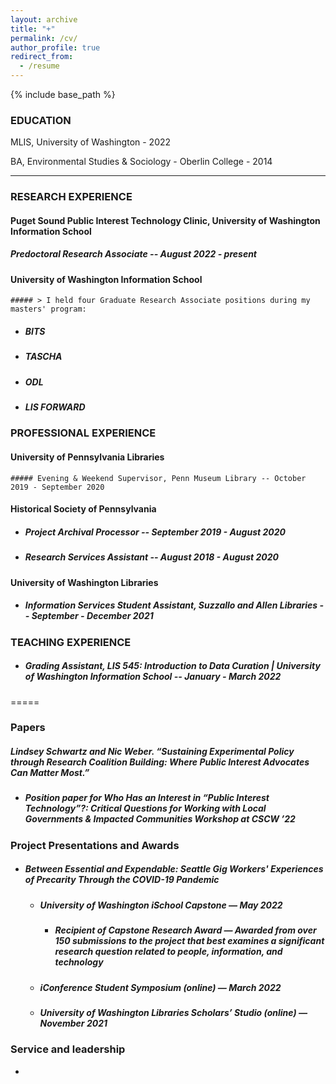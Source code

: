 ```yaml
---
layout: archive
title: "+"
permalink: /cv/
author_profile: true
redirect_from:
  - /resume
---
```


{% include base_path %}

### EDUCATION
MLIS, University of Washington - 2022

BA, Environmental Studies & Sociology - Oberlin College - 2014

--------
### RESEARCH EXPERIENCE
#### Puget Sound Public Interest Technology Clinic, University of Washington Information School 
##### Predoctoral Research Associate -- August 2022 - present

#### University of Washington Information School 
    ##### > I held four Graduate Research Associate positions during my masters' program:
  * ##### BITS
  * ##### TASCHA
  * ##### ODL
  * ##### LIS FORWARD
  
  
### PROFESSIONAL EXPERIENCE
#### University of Pennsylvania Libraries 
    ##### Evening & Weekend Supervisor, Penn Museum Library -- October 2019 - September 2020

#### Historical Society of Pennsylvania
  * ##### Project Archival Processor -- September 2019 - August 2020
  * ##### Research Services Assistant -- August 2018 - August 2020

#### University of Washington Libraries
  * ##### Information Services Student Assistant, Suzzallo and Allen Libraries -- September - December 2021
  
  
### TEACHING EXPERIENCE
  * ##### Grading Assistant, LIS 545: Introduction to Data Curation | University of Washington Information School -- January - March 2022

=====

### Papers
##### **Lindsey Schwartz** and Nic Weber. “Sustaining Experimental Policy through Research Coalition Building: Where Public Interest Advocates Can Matter Most.” 
  * ##### Position paper for Who Has an Interest in “Public Interest Technology”?: Critical Questions for Working with Local Governments & Impacted Communities Workshop at CSCW ’22
  
### Project Presentations and Awards
* ##### *Between Essential and Expendable: Seattle Gig Workers' Experiences of Precarity Through the COVID-19 Pandemic*
    * ##### University of Washington iSchool Capstone — May 2022
        * ##### Recipient of Capstone Research Award — Awarded from over 150 submissions to the project that best examines a significant research question related to people, information, and technology
    * ##### iConference Student Symposium (online) — March 2022
    * ##### University of Washington Libraries Scholars’ Studio (online) — November 2021
  
  
### Service and leadership
* 
